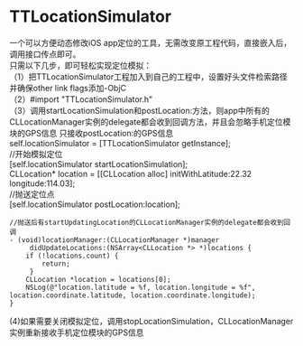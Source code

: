 # TTLocationSimulator
一个可以方便动态修改iOS app定位的工具，无需改变原工程代码，直接嵌入后，调用接口传点即可。<br>
只需以下几步，即可轻松实现定位模拟：<br>
（1）把TTLocationSimulator工程加入到自己的工程中，设置好头文件检索路径并确保other link flags添加-ObjC<br>
（2）#import "TTLocationSimulator.h"<br>
（3）调用startLocationSimulation和postLocation:方法，则app中所有的CLLocationManager实例的delegate都会收到回调方法，并且会忽略手机定位模块的GPS信息
只接收postLocation:的GPS信息<br>
    self.locationSimulator = [TTLocationSimulator getInstance];<br>
    //开始模拟定位<br>
    [self.locationSimulator startLocationSimulation];<br>
    CLLocation* location = [[CLLocation alloc] initWithLatitude:22.32 longitude:114.03];<br>
    //抛送定位点<br>
    [self.locationSimulator postLocation:location];<br>
    
    //抛送后有startUpdatingLocation的CLLocationManager实例的delegate都会收到回调
    - (void)locationManager:(CLLocationManager *)manager
         didUpdateLocations:(NSArray<CLLocation *> *)locations {
        if (!locations.count) {
            return;
         }
        CLLocation *location = locations[0];
        NSLog(@"location.latitude = %f, location.longitude = %f", location.coordinate.latitude, location.coordinate.longitude);
    }

(4)如果需要关闭模拟定位，调用stopLocationSimulation，CLLocationManager实例重新接收手机定位模块的GPS信息<br>
